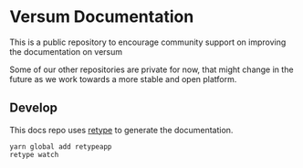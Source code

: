 # Versum Documentation
This is a public repository to encourage community support on improving the documentation on versum

Some of our other repositories are private for now, that might change in the future as we work towards a more stable and open platform.

## Develop
This docs repo uses [retype](https://retype.com/guides/getting-started/) to generate the documentation.

```
yarn global add retypeapp
retype watch
```
